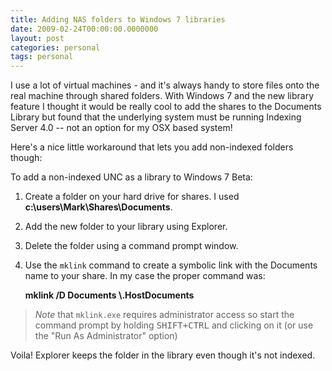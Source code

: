 ```yaml
---
title: Adding NAS folders to Windows 7 libraries
date: 2009-02-24T00:00:00.0000000
layout: post
categories: personal
tags: personal
---
```


I use a lot of virtual machines - and it's always handy to store files onto the real machine through shared folders. With Windows 7 and the new library feature I thought it would be really cool to add the shares to the Documents Library but found that the underlying system must be running Indexing Server 4.0 -- not an option for my OSX based system!

Here's a nice little workaround that lets you add non-indexed folders though:

To add a non-indexed UNC as a library to Windows 7 Beta:  
  
1. Create a folder on your hard drive for shares. I used **c:\\users\\Mark\\Shares\\Documents**.  
1. Add the new folder to your library using Explorer.  
1. Delete the folder using a command prompt window.  
1. Use the `mklink` command to create a symbolic link with the Documents name to your share. In my case the proper command was:

    **mklink /D Documents \\.HostDocuments**

> *Note* that `mklink.exe` requires administrator access so start the command prompt by holding <kbd>SHIFT+CTRL</kbd> and clicking on it (or use the "Run As Administrator" option)

Voila! Explorer keeps the folder in the library even though it's not indexed.
